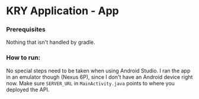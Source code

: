 # KRY Application - App

### Prerequisites

Nothing that isn't handled by gradle.

### How to run:

No special steps need to be taken when using Android Studio.
I ran the app in an emulator though (Nexus 6P), since I don't have an Android device right now.
Make sure `SERVER_URL` in `MainActivity.java` points to where you deployed the API.